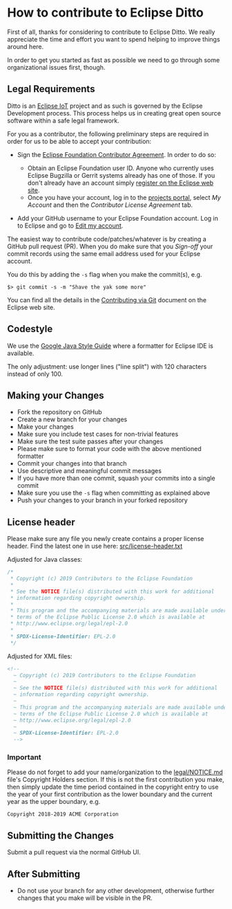 # How to contribute to Eclipse Ditto
 
First of all, thanks for considering to contribute to Eclipse Ditto. We really appreciate the time and effort you want to
spend helping to improve things around here.

In order to get you started as fast as possible we need to go through some organizational issues first, though.

## Legal Requirements

Ditto is an [Eclipse IoT](https://iot.eclipse.org) project and as such is governed by the Eclipse Development process.
This process helps us in creating great open source software within a safe legal framework.

For you as a contributor, the following preliminary steps are required in order for us to be able to accept your contribution:

* Sign the [Eclipse Foundation Contributor Agreement](https://www.eclipse.org/legal/ECA.php).
In order to do so:
  * Obtain an Eclipse Foundation user ID. Anyone who currently uses Eclipse Bugzilla or Gerrit systems already has one of those.
If you don't already have an account simply [register on the Eclipse web site](https://dev.eclipse.org/site_login/createaccount.php).
  * Once you have your account, log in to the [projects portal](https://projects.eclipse.org/), select *My Account* and then the *Contributor License Agreement* tab.

* Add your GitHub username to your Eclipse Foundation account. Log in to Eclipse and go to [Edit my account](https://dev.eclipse.org/site_login/myaccount.php).

The easiest way to contribute code/patches/whatever is by creating a GitHub pull request (PR). When you do make sure that you *Sign-off* your commit records using the same email address used for your Eclipse account.

You do this by adding the `-s` flag when you make the commit(s), e.g.

    $> git commit -s -m "Shave the yak some more"

You can find all the details in the [Contributing via Git](http://wiki.eclipse.org/Development_Resources/Contributing_via_Git) document on the Eclipse web site.

## Codestyle

We use the [Google Java Style Guide](https://github.com/google/styleguide) where a formatter for Eclipse IDE is available. 

The only adjustment: use longer lines ("line split") with 120 characters instead of only 100.

## Making your Changes

* Fork the repository on GitHub
* Create a new branch for your changes
* Make your changes
* Make sure you include test cases for non-trivial features
* Make sure the test suite passes after your changes
* Please make sure to format your code with the above mentioned formatter
* Commit your changes into that branch
* Use descriptive and meaningful commit messages
* If you have more than one commit, squash your commits into a single commit 
* Make sure you use the `-s` flag when committing as explained above
* Push your changes to your branch in your forked repository

## License header

Please make sure any file you newly create contains a proper license header. Find the latest one in use here:
[src/license-header.txt](src/license-header.txt)

Adjusted for Java classes:
```java
/*
 * Copyright (c) 2019 Contributors to the Eclipse Foundation
 *
 * See the NOTICE file(s) distributed with this work for additional
 * information regarding copyright ownership.
 *
 * This program and the accompanying materials are made available under the
 * terms of the Eclipse Public License 2.0 which is available at
 * http://www.eclipse.org/legal/epl-2.0
 *
 * SPDX-License-Identifier: EPL-2.0
 */
```

Adjusted for XML files:
```xml
<!--
  ~ Copyright (c) 2019 Contributors to the Eclipse Foundation
  ~
  ~ See the NOTICE file(s) distributed with this work for additional
  ~ information regarding copyright ownership.
  ~
  ~ This program and the accompanying materials are made available under the
  ~ terms of the Eclipse Public License 2.0 which is available at
  ~ http://www.eclipse.org/legal/epl-2.0
  ~
  ~ SPDX-License-Identifier: EPL-2.0
  -->
```

### Important
    
Please do not forget to add your name/organization to the [legal/NOTICE.md](legal/NOTICE.md) file's Copyright Holders 
section. If this is not the first contribution you make, then simply update the time period contained in the copyright
entry to use the year of your first contribution as the lower boundary and the current year as the upper boundary, e.g.

    Copyright 2018-2019 ACME Corporation

## Submitting the Changes

Submit a pull request via the normal GitHub UI.

## After Submitting

* Do not use your branch for any other development, otherwise further changes that you make will be visible in the PR.
